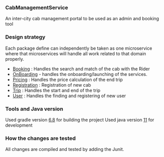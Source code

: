 ### CabManagementService
An inter-city cab management portal to be used as an admin and booking tool

### Design strategy
Each package define can independently be taken as one microservice where that microservices will handle all work related
to that domain properly.

- [Booking](src/main/java/com/cab/management/booking) : Handles the search and match of the cab with the Rider
- [OnBoarding](src/main/java/com/cab/management/onboarding) - handles the onboarding/launching of the services.
- [Pricing](src/main/java/com/cab/management/pricing) : Handles the price calculation of the end trip
- [Registration](src/main/java/com/cab/management/registration) : Registration of new cab
- [Trip](src/main/java/com/cab/management/trip) : Handles the start and end of the trip
- [User](src/main/java/com/cab/management/user) : Handles the finding and registering of new user

### Tools and Java version
Used gradle version [6.8](https://docs.gradle.org/6.8.1/userguide/installation.html) for building the project
Used java version [11](https://www.oracle.com/in/java/technologies/javase/jdk11-archive-downloads.html) for development

### How the changes are tested
All changes are compiled and tested by adding the Junit.